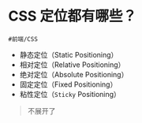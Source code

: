 
# CSS 定位都有哪些？


`#前端/CSS`  

- 静态定位（Static Positioning）
- 相对定位（Relative Positioning）
- 绝对定位（Absolute Positioning）
- 固定定位（Fixed Positioning）
- 粘性定位（`Sticky` Positioning）

> 不展开了
